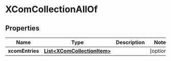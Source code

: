 

# XComCollectionAllOf


## Properties

Name | Type | Description | Notes
------------ | ------------- | ------------- | -------------
**xcomEntries** | [**List&lt;XComCollectionItem&gt;**](XComCollectionItem.md) |  |  [optional]




